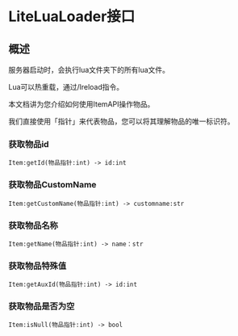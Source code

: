 # LiteLuaLoader接口

## 概述

服务器启动时，会执行lua文件夹下的所有lua文件。

Lua可以热重载，通过/lreload指令。

本文档讲为您介绍如何使用ItemAPI操作物品。

我们直接使用「指针」来代表物品，您可以将其理解物品的唯一标识符。
　　
### **获取物品id**  </br>
`Item:getId(物品指针:int) -> id:int`

### **获取物品CustomName**  </br>
`Item:getCustomName(物品指针:int) -> customname:str`

### **获取物品名称**  </br>
`Item:getName(物品指针:int) -> name：str`

### **获取物品特殊值**  </br>
`Item:getAuxId(物品指针:int) -> id:int`

### **获取物品是否为空**  </br>
`Item:isNull(物品指针:int) -> bool`
